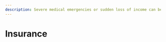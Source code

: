 ```yaml
---
description: Severe medical emergencies or sudden loss of income can be pretty ghastly to one’s finances. An insurance policy acts as a shock absorber. Read more about various insurance policies here.
---
```


# Insurance
